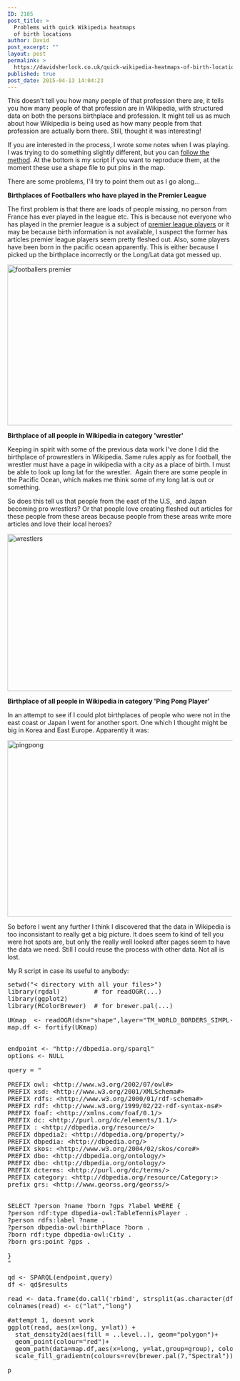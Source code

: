 ```yaml
---
ID: 2185
post_title: >
  Problems with quick Wikipedia heatmaps
  of birth locations
author: David
post_excerpt: ""
layout: post
permalink: >
  https://davidsherlock.co.uk/quick-wikipedia-heatmaps-of-birth-locations/
published: true
post_date: 2015-04-13 14:04:23
---
```

This doesn't tell you how many people of that profession there are, it tells you how many people of that profession are in Wikipedia, with structured data on both the persons birthplace and profession. It might tell us as much about how Wikipedia is being used as how many people from that profession are actually born there. Still, thought it was interesting!

If you are interested in the process, I wrote some notes when I was playing. I was trying to do something slightly different, but you can <a title="Testing creation of intensity maps from Wikipedia" href="http://davidsherlock.co.uk/testing-creation-of-intensity-maps-from-wikipedia/">follow the method</a>. At the bottom is my script if you want to reproduce them, at the moment these use a shape file to put pins in the map.

There are some problems, I'll try to point them out as I go along...

<strong>Birthplaces of Footballers who have played in the Premier League</strong>

The first problem is that there are loads of people missing, no person from France has ever played in the league etc. This is because not everyone who has played in the premier league is a subject of <a href="http://dbpedia.org/page/Category:Premier_League_players">premier league players</a> or it may be because birth information is not available, I suspect the former has articles premier league players seem pretty fleshed out. Also, some players have been born in the pacific ocean apparently. This is either because I picked up the birthplace incorrectly or the Long/Lat data got messed up.

<a href="http://davidsherlock.co.uk/wp-content/uploads/2015/04/footballers-premier.png"><img class="alignnone wp-image-2186 size-large" src="http://davidsherlock.co.uk/wp-content/uploads/2015/04/footballers-premier-1024x610.png" alt="footballers premier" width="605" height="360" /></a>

<strong>Birthplace of all people in Wikipedia in category 'wrestler'</strong>

Keeping in spirit with some of the previous data work I've done I did the birthplace of prowrestlers in Wikipedia. Same rules apply as for football, the wrestler must have a page in wikipedia with a city as a place of birth. I must be able to look up long lat for the wrestler.  Again there are some people in the Pacific Ocean, which makes me think some of my long lat is out or something.

So does this tell us that people from the east of the U.S,  and Japan becoming pro wrestlers? Or that people love creating fleshed out articles for these people from these areas because people from these areas write more articles and love their local heroes?

<a href="http://davidsherlock.co.uk/wp-content/uploads/2015/04/wrestlers.png"><img class="alignnone wp-image-2187 size-large" src="http://davidsherlock.co.uk/wp-content/uploads/2015/04/wrestlers-1024x595.png" alt="wrestlers" width="605" height="352" /></a>

<strong>Birthplace of all people in Wikipedia in category 'Ping Pong Player'</strong>

In an attempt to see if I could plot birthplaces of people who were not in the east coast or Japan I went for another sport. One which I thought might be big in Korea and East Europe. Apparently it was:

<a href="http://davidsherlock.co.uk/wp-content/uploads/2015/04/pingpong.png"><img class="alignnone size-large wp-image-2188" src="http://davidsherlock.co.uk/wp-content/uploads/2015/04/pingpong-1024x669.png" alt="pingpong" width="605" height="395" /></a>

So before I went any further I think I discovered that the data in Wikipedia is too inconsistant to really get a big picture. It does seem to kind of tell you were hot spots are, but only the really well looked after pages seem to have the data we need. Still I could reuse the process with other data. Not all is lost.

My R script in case its useful to anybody:
<pre class="lang:default decode:true">setwd("&lt; directory with all your files&gt;")
library(rgdal)         # for readOGR(...)
library(ggplot2)
library(RColorBrewer)  # for brewer.pal(...)

UKmap  &lt;- readOGR(dsn="shape",layer="TM_WORLD_BORDERS_SIMPL-0.3")
map.df &lt;- fortify(UKmap)


endpoint &lt;- "http://dbpedia.org/sparql"
options &lt;- NULL

query = "

PREFIX owl: &lt;http://www.w3.org/2002/07/owl#&gt;
PREFIX xsd: &lt;http://www.w3.org/2001/XMLSchema#&gt;
PREFIX rdfs: &lt;http://www.w3.org/2000/01/rdf-schema#&gt;
PREFIX rdf: &lt;http://www.w3.org/1999/02/22-rdf-syntax-ns#&gt;
PREFIX foaf: &lt;http://xmlns.com/foaf/0.1/&gt;
PREFIX dc: &lt;http://purl.org/dc/elements/1.1/&gt;
PREFIX : &lt;http://dbpedia.org/resource/&gt;
PREFIX dbpedia2: &lt;http://dbpedia.org/property/&gt;
PREFIX dbpedia: &lt;http://dbpedia.org/&gt;
PREFIX skos: &lt;http://www.w3.org/2004/02/skos/core#&gt;
PREFIX dbo: &lt;http://dbpedia.org/ontology/&gt;
PREFIX dbo: &lt;http://dbpedia.org/ontology/&gt;
PREFIX dcterms: &lt;http://purl.org/dc/terms/&gt;
PREFIX category: &lt;http://dbpedia.org/resource/Category:&gt;
prefix grs: &lt;http://www.georss.org/georss/&gt;


SELECT ?person ?name ?born ?gps ?label WHERE {
?person rdf:type dbpedia-owl:TableTennisPlayer .
?person rdfs:label ?name .
?person dbpedia-owl:birthPlace ?born .
?born rdf:type dbpedia-owl:City .
?born grs:point ?gps .

}
"

qd &lt;- SPARQL(endpoint,query)
df &lt;- qd$results

read &lt;- data.frame(do.call('rbind', strsplit(as.character(df$gps),' ',fixed=TRUE)))
colnames(read) &lt;- c("lat","long")

#attempt 1, doesnt work
ggplot(read, aes(x=long, y=lat)) + 
  stat_density2d(aes(fill = ..level..), geom="polygon")+
  geom_point(colour="red")+
  geom_path(data=map.df,aes(x=long, y=lat,group=group), colour="grey50")+
  scale_fill_gradientn(colours=rev(brewer.pal(7,"Spectral")))

p</pre>
&nbsp;